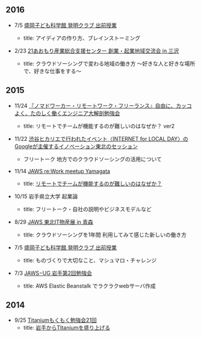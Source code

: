 ## 2016
  - 7/5 [盛岡子ども科学館 発明クラブ 出前授業](http://moriokahatumei-kids.net/blog/2016/07/05/)
    - title: アイディアの作り方、ブレインストーミング

  - 2/23 [21あおもり産業総合支援センター 創業・起業地域交流会 in 三沢](http://www.21aomori.or.jp/sougyou/im-skillup27.html)
    - title: クラウドソーシングで変わる地域の働き方 〜好きな人と好きな場所で、好きな仕事をする〜

## 2015
  - 11/24 [『ノマドワーカー・リモートワーク・フリーランス』自由に、カッコよく、たのしく働くエンジニア大解剖勉強会](https://www.innovationtohoku.com/special/internet_for_local_day/internet.htm)
    - title: リモートでチームが機能するのが難しいのはなぜか？ ver2

  - 11/22 [渋谷ヒカリエで行われたイベント〈INTERNET for LOCAL DAY〉のGoogleが主催するイノベーション東北のセッション](https://www.innovationtohoku.com/special/internet_for_local_day/internet.htm)
    - フリートーク 地方でのクラウドソーシングの活用について

  - 11/14 [JAWS re:Work meetup Yamagata](https://jaws-yamagata.doorkeeper.jp/events/32293)
    - title: [リモートでチームが機能するのが難しいのはなぜか？](http://www.slideshare.net/takayukiito739/ss-55141697)

  - 10/15 岩手県立大学 起業論
    - title: フリートーク・自社の説明やビジネスモデルなど

  - 8/29 [JAWS 東北IT物産展 in 青森](http://tohoku.it-bussanten.website/)
    - title: クラウドソーシングを1年間 利用してみて感じた新しいの働き方

  - 7/5 [盛岡子ども科学館 発明クラブ 出前授業](http://moriokahatumei-kids.net/blog/2015/07/05/)
    - title: ものづくりで大切なこと、マシュマロ・チャレンジ

  - 7/3 [JAWS−UG 岩手第2回勉強会](https://jawsug-iwate.doorkeeper.jp/events/26210)
    - title: AWS Elastic Beanstalk でラクラクwebサーバ作成

## 2014
  - 9/25 [Titaniumもくもく勉強会21回](https://eventdots.jp/event/139971)
    - title: [岩手からTItaniumを盛り上げる](http://www.slideshare.net/takayukiito739/titanium22)
